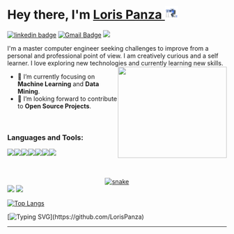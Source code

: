 <h1>Hey there, I'm <a  href="https://github.com/LorisPanza/">Loris Panza </a> <img  src="https://raw.githubusercontent.com/0xAbdulKhalid/0xAbdulKhalid/main/assets/mdImages/Right_Side.gif" width="30px"></h1>

[![linkedin badge](https://img.shields.io/badge/LorisPanza-30302f?style=flat&logo=linkedin)](https://www.linkedin.com/in/loris-panza-70512b222/)
[![Gmail Badge](https://img.shields.io/badge/lorispanza@gmail.com-30302f?style=flat&logo=Gmail&logoColor=red)](mailto:lorispanza@gmail.com)
<img src="https://komarev.com/ghpvc/?username=LorisPanza&style=plastic" />

I'm a master computer engineer seeking challenges to improve from a personal and professional point of view. I am creatively curious and a self learner. I love exploring new technologies and currently learning new skills. <br>
<img align='right' src="http://cdn.lowgif.com/small/9cb12f51dffbaaa6-character-typing-by-vincent-mokuenko-dribbble.gif" width="250" height="210">

- 🌱 I’m currently focusing on **Machine Learning** and **Data Mining**.
- 💬 I’m looking forward to contribute to **Open Source Projects**.

<br>

<h3 align="left">Languages and Tools:</h3>
<p align="left"> <img src="https://img.icons8.com/color/48/4a90e2/c-programming.png"/><img src="https://img.icons8.com/color/48/4a90e2/c-plus-plus-logo.png"/><img src="https://img.icons8.com/color/48/4a90e2/python--v1.png"/><img src="https://img.icons8.com/color/48/4a90e2/java-coffee-cup-logo--v1.png"/><img src="https://img.icons8.com/color/48/4a90e2/visual-studio-code-2019.png"/><img src="https://img.icons8.com/color/48/4a90e2/git.png"/><img src="https://img.icons8.com/fluent/48/4a90e2/github.png"/> </p>

<br>
<br>

<div align="center">
  <a href="https://LorisPanza.github.io/LorisPanza/">
  <img  src="https://github.com/LorisPanza/LorisPanza/blob/main/resources/img/grid-snake.svg"
       alt="snake" /></a>
</div>



<img src = "https://github-readme-streak-stats.herokuapp.com?user=LorisPanza&hide_border=false" width = 500>

<img src = "https://github-readme-stats.vercel.app/api?username=LorisPanza&show_icons=true" width = 500>

[![Top Langs](https://github-readme-stats.vercel.app/api/top-langs/?username=LorisPanza)](https://github.com/LorisPanza/github-readme-stats)

[![Typing SVG](https://readme-typing-svg.herokuapp.com/?lines=Thanks+For+Visiting!!&center=true&color="FF0000")](https://github.com/LorisPanza)

---
